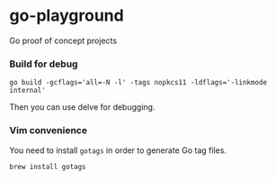 # go-playground
Go proof of concept projects

### Build for debug

`go build -gcflags='all=-N -l' -tags nopkcs11 -ldflags='-linkmode internal'`

Then you can use delve for debugging.

### Vim convenience

You need to install `gotags` in order to generate Go tag files.

`brew install gotags`
